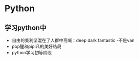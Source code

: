 # Python
## 学习python中
- 自由的美利坚混在了人群中高喊：deep dark fantastic
  -不是van
- pop醒和pipi凡的美好结局
- python学习初等阶段
